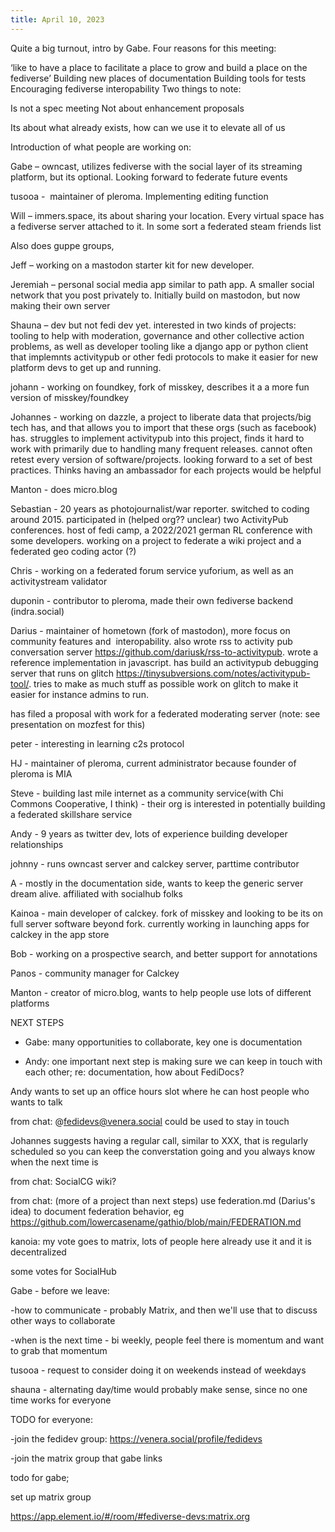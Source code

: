```yaml
---
title: April 10, 2023
---
```


Quite a big turnout, intro by Gabe. Four reasons for this meeting:

‘like to have a place to facilitate a place to grow and build a place on the fediverse’
Building new places of documentation
Building tools for tests
Encouraging fediverse interopability
Two things to note:

Is not a spec meeting
Not about enhancement proposals

Its about what already exists, how can we use it to elevate all of us

Introduction of what people are working on:

Gabe – owncast, utilizes fediverse with the social layer of its streaming platform, but its optional. Looking forward to federate future events

tusooa -  maintainer of pleroma. Implementing editing function

Will – immers.space, its about sharing your location. Every virtual space has a fediverse server attached to it. In some sort a federated steam friends list

Also does guppe groups,

Jeff – working on a mastodon starter kit for new developer.

Jeremiah – personal social media app similar to path app. A smaller social network that you post privately to. Initially build on mastodon, but now making their own server

Shauna – dev but not fedi dev yet. interested in two kinds of projects: tooling to help with moderation, governance and other collective action problems, as well as developer tooling like a django app or python client that implemnts activitypub or other fedi protocols to make it easier for new platform devs to get up and running.

johann - working on foundkey, fork of misskey, describes it a a more fun version of misskey/foundkey

Johannes - working on dazzle, a project to liberate data that projects/big tech has, and that allows you to import that these orgs (such as facebook) has. struggles to implement activitypub into this project, finds it hard to work with primarily due to handling many frequent releases. cannot often retest every version of software/projects. looking forward to a set of best practices. Thinks having an ambassador for each projects would be helpful

Manton - does micro.blog

Sebastian - 20 years as photojournalist/war reporter. switched to coding around 2015. participated in (helped org?? unclear) two ActivityPub conferences. host of fedi camp, a 2022/2021 german RL conference with some developers. working on a project to federate a wiki project and a federated geo coding actor (?)

Chris - working on a federated forum service yuforium, as well as an activitystream validator

duponin - contributor to pleroma, made their own fediverse backend (indra.social)

Darius - maintainer of hometown (fork of mastodon), more focus on community features and  interopability. also wrote rss to activity pub conversation server https://github.com/dariusk/rss-to-activitypub. wrote a reference implementation in javascript. has build an activitypub debugging server that runs on glitch https://tinysubversions.com/notes/activitypub-tool/. tries to make as much stuff as possible work on glitch to make it easier for instance admins to run.

has filed a proposal with work for a federated moderating server (note: see presentation on mozfest for this)

peter - interesting in learning c2s protocol

HJ - maintainer of pleroma, current administrator because founder of pleroma is MIA

Steve - building last mile internet as a community service(with Chi Commons Cooperative, I think) - their org is interested in potentially building a federated skillshare service

Andy - 9 years as twitter dev, lots of experience building developer relationships

johnny - runs owncast server and calckey server, parttime contributor

A - mostly in the documentation side, wants to keep the generic server dream alive. affiliated with socialhub folks

Kainoa - main developer of calckey. fork of misskey and looking to be its on full server software beyond fork. currently working in launching apps for calckey in the app store

Bob - working on a prospective search, and better support for annotations

Panos - community manager for Calckey

Manton - creator of micro.blog, wants to help people use lots of different platforms

NEXT STEPS

- Gabe: many opportunities to collaborate, key one is documentation

- Andy: one important next step is making sure we can keep in touch with each other; re: documentation, how about FediDocs?

Andy wants to set up an office hours slot where he can host people who wants to talk

from chat: @fedidevs@venera.social could be used to stay in touch

Johannes suggests having a regular call, similar to XXX, that is regularly scheduled so you can keep the converstation going and you always know when the next time is

from chat: SocialCG wiki?

from chat: (more of a project than next steps) use federation.md (Darius's idea) to document federation behavior, eg https://github.com/lowercasename/gathio/blob/main/FEDERATION.md

kanoia: my vote goes to matrix, lots of people here already use it and it is decentralized

some votes for SocialHub

Gabe - before we leave:

-how to communicate - probably Matrix, and then we'll use that to discuss other ways to collaborate

-when is the next time - bi weekly, people feel there is momentum and want to grab that momentum

tusooa - request to consider doing it on weekends instead of weekdays

shauna - alternating day/time would probably make sense, since no one time works for everyone

TODO for everyone:

-join the fedidev group: https://venera.social/profile/fedidevs

-join the matrix group that gabe links

todo for gabe;

set up matrix group

https://app.element.io/#/room/#fediverse-devs:matrix.org
